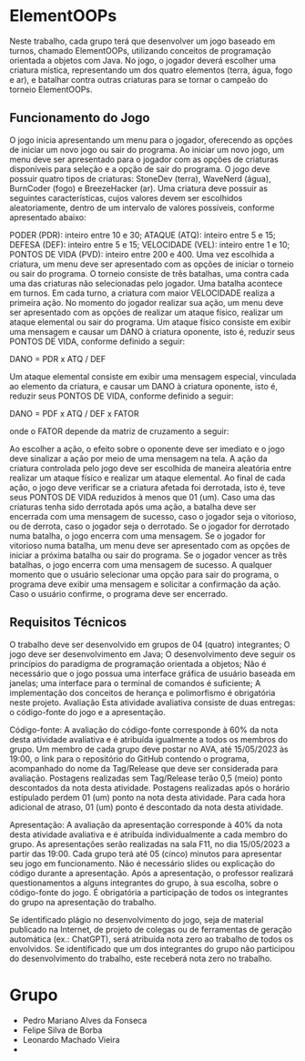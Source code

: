 # ElementOOPs
Neste trabalho, cada grupo terá que desenvolver um jogo baseado em turnos, chamado ElementOOPs, utilizando conceitos de programação orientada a objetos com Java. No jogo, o jogador deverá escolher uma criatura mística, representando um dos quatro elementos (terra, água, fogo e ar), e batalhar contra outras criaturas para se tornar o campeão do torneio ElementOOPs.

## Funcionamento do Jogo
O jogo inicia apresentando um menu para o jogador, oferecendo as opções de iniciar um novo jogo ou sair do programa. Ao iniciar um novo jogo, um menu deve ser apresentado para o jogador com as opções de criaturas disponíveis para seleção e a opção de sair do programa. O jogo deve possuir quatro tipos de criaturas: StoneDev (terra),  WaveNerd (água), BurnCoder (fogo) e BreezeHacker (ar). Uma criatura deve possuir as seguintes características, cujos valores devem ser escolhidos aleatoriamente, dentro de um intervalo de valores possíveis, conforme apresentado abaixo:

PODER (PDR): inteiro entre 10 e 30;
ATAQUE (ATQ): inteiro entre 5 e 15;
DEFESA (DEF): inteiro entre 5 e 15;
VELOCIDADE (VEL): inteiro entre 1 e 10;
PONTOS DE VIDA (PVD): inteiro entre 200 e 400.
Uma vez escolhida a criatura, um menu deve ser apresentado com as opções de iniciar o torneio ou sair do programa. O torneio consiste de três batalhas, uma contra cada uma das criaturas não selecionadas pelo jogador. Uma batalha acontece em turnos. Em cada turno, a criatura com maior VELOCIDADE realiza a primeira ação. No momento do jogador realizar sua ação, um menu deve ser apresentado com as opções de realizar um ataque físico, realizar um ataque elemental ou sair do programa. Um ataque físico consiste em exibir uma mensagem e causar um DANO à criatura oponente, isto é, reduzir seus PONTOS DE VIDA, conforme definido a seguir:

DANO = PDR x ATQ / DEF

Um ataque elemental consiste em exibir uma mensagem especial, vinculada ao elemento da criatura, e causar um DANO à criatura oponente, isto é, reduzir seus PONTOS DE VIDA, conforme definido a seguir:

DANO = PDF x ATQ / DEF x FATOR

onde o FATOR depende da matriz de cruzamento a seguir:



Ao escolher a ação, o efeito sobre o oponente deve ser imediato e o jogo deve sinalizar a ação por meio de uma mensagem na tela. A ação da criatura controlada pelo jogo deve ser escolhida de maneira aleatória entre realizar um ataque físico e realizar um ataque elemental. Ao final de cada ação, o jogo deve verificar se a criatura afetada foi derrotada, isto é, teve seus PONTOS DE VIDA reduzidos à menos que 01 (um). Caso uma das criaturas tenha sido derrotada após uma ação, a batalha deve ser encerrada com uma mensagem de sucesso, caso o jogador seja o vitorioso, ou de derrota, caso o jogador seja o derrotado. Se o jogador for derrotado numa batalha, o jogo encerra com uma mensagem. Se o jogador for vitorioso numa batalha, um menu deve ser apresentado com as opções de iniciar a próxima batalha ou sair do programa. Se o jogador vencer as três batalhas, o jogo encerra com uma mensagem de sucesso. A qualquer momento que o usuário selecionar uma opção para sair do programa, o programa deve exibir uma mensagem e solicitar a confirmação da ação. Caso o usuário confirme, o programa deve ser encerrado.

## Requisitos Técnicos
O trabalho deve ser desenvolvido em grupos de 04 (quatro) integrantes;
O jogo deve ser desenvolvimento em Java;
O desenvolvimento deve seguir os princípios do paradigma de programação orientada a objetos;
Não é necessário que o jogo possua uma interface gráfica de usuário baseada em janelas; uma interface para o terminal de comandos é suficiente;
A implementação dos conceitos de herança e polimorfismo é obrigatória neste projeto.
Avaliação
Esta atividade avaliativa consiste de duas entregas: o código-fonte do jogo e a apresentação.

Código-fonte: A avaliação do código-fonte corresponde à 60% da nota desta atividade avaliativa e é atribuída igualmente a todos os membros do grupo. Um membro de cada grupo deve postar no AVA, até 15/05/2023 às 19:00, o link para o repositório do GitHub contendo o programa, acompanhado do nome da Tag/Release que deve ser considerada para avaliação. Postagens realizadas sem Tag/Release terão 0,5 (meio) ponto descontados da nota desta atividade. Postagens realizadas após o horário estipulado perdem 01 (um) ponto na nota desta atividade. Para cada hora adicional de atraso, 01 (um) ponto é descontado da nota desta atividade.

Apresentação: A avaliação da apresentação corresponde à 40% da nota desta atividade avaliativa e é atribuída individualmente a cada membro do grupo. As apresentações serão realizadas na sala F11, no dia 15/05/2023 a partir das 19:00. Cada grupo terá até 05 (cinco) minutos para apresentar seu jogo em funcionamento. Não é necessário slides ou explicação do código durante a apresentação. Após a apresentação, o professor realizará questionamentos a alguns integrantes do grupo, à sua escolha, sobre o código-fonte do jogo. É obrigatória a participação de todos os integrantes do grupo na apresentação do trabalho.

Se identificado plágio no desenvolvimento do jogo, seja de material publicado na Internet, de projeto de colegas ou de ferramentas de geração automática (ex.: ChatGPT), será atribuída nota zero ao trabalho de todos os envolvidos. Se identificado que um dos integrantes do grupo não participou do desenvolvimento do trabalho, este receberá nota zero no trabalho.

# Grupo

* Pedro Mariano Alves da Fonseca
* Felipe Silva de Borba
* Leonardo Machado Vieira
* 
